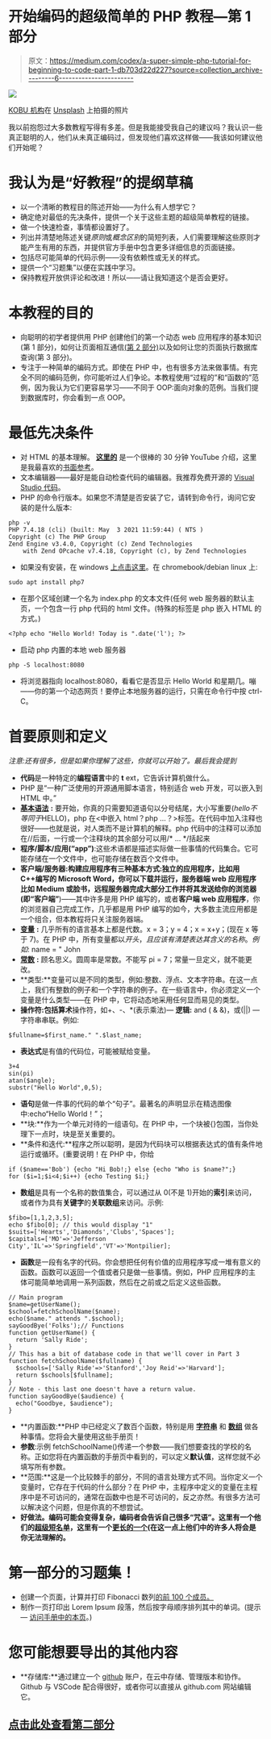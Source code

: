 # 开始编码的超级简单的 PHP 教程—第 1 部分

> 原文：<https://medium.com/codex/a-super-simple-php-tutorial-for-beginning-to-code-part-1-db703d22d227?source=collection_archive---------6----------------------->

![](img/cca94fbb159bcdceb421976595b29054.png)

[KOBU 机构](https://unsplash.com/@kobuagency?utm_source=unsplash&utm_medium=referral&utm_content=creditCopyText)在 [Unsplash](https://unsplash.com/s/photos/coding-in-php?utm_source=unsplash&utm_medium=referral&utm_content=creditCopyText) 上拍摄的照片

我以前抱怨过大多数教程写得有多差。但是我能接受我自己的建议吗？我认识一些真正聪明的人，他们从未真正编码过，但发现他们喜欢这样做——我该如何建议他们开始呢？

# 我认为是“好教程”的提纲草稿

*   以一个清晰的教程目的陈述开始——为什么有人想学它？
*   确定绝对最低的先决条件，提供一个关于这些主题的超级简单教程的链接。
*   做一个快速检查，事情都设置好了。
*   列出并清楚地陈述关键*原则*或*概念区别*的简短列表，人们需要理解这些原则才能产生有用的东西，并提供官方手册中包含更多详细信息的页面链接。
*   包括尽可能简单的代码示例——没有依赖性或无关的样式。
*   提供一个“习题集”以便在实践中学习。
*   保持教程开放供评论和改进！所以——请让我知道这个是否会更好。

# 本教程的目的

*   向聪明的初学者提供用 PHP 创建他们的第一个动态 web 应用程序的基本知识(第 1 部分)，如何让页面相互通信[(第 2 部分)](https://johncoonrod.medium.com/a-super-simple-php-tutorial-for-beginning-to-code-part-2-13dbdcc121f2)以及如何让您的页面执行数据库查询(第 3 部分)。
*   专注于一种简单的编码方式。即使在 PHP 中，也有很多方法来做事情。有完全不同的编码范例，你可能听过人们争论。本教程使用“过程的”和“函数的”范例，因为我认为它们更容易学习——不同于 OOP:面向对象的范例。当我们提到数据库时，你会看到一点 OOP。

# 最低先决条件

*   对 HTML 的基本理解。 [**这里的**](https://www.youtube.com/watch?v=PlxWf493en4) 是一个很棒的 30 分钟 YouTube 介绍，这里是我最喜欢的[书面参考](https://www.w3schools.com/html/default.asp)。
*   文本编辑器——最好是能自动检查代码的编辑器。我推荐免费开源的 [Visual Studio 代码](https://code.visualstudio.com/)。
*   PHP 的命令行版本。如果您不清楚是否安装了它，请转到命令行，询问它安装的是什么版本:

```
php -v
PHP 7.4.18 (cli) (built: May  3 2021 11:59:44) ( NTS )
Copyright (c) The PHP Group
Zend Engine v3.4.0, Copyright (c) Zend Technologies
    with Zend OPcache v7.4.18, Copyright (c), by Zend Technologies
```

*   如果没有安装，在 windows [上点击这里](https://windows.php.net/download/)。在 chromebook/debian linux 上:

```
sudo apt install php7
```

*   在那个区域创建一个名为 index.php 的文本文件(任何 web 服务器的默认主页，一个包含一行 php 代码的 html 文件。(特殊的标签是 php 嵌入 HTML 的方式。)

```
<?php echo "Hello World! Today is ".date('l'); ?>
```

*   启动 php 内置的本地 web 服务器

```
php -S localhost:8080
```

*   将浏览器指向 localhost:8080，看看它是否显示 Hello World 和星期几。嘣——你的第一个动态网页！要停止本地服务器的运行，只需在命令行中按 ctrl-C。

# 首要原则和定义

*注意:还有很多，但是如果你理解了这些，你就可以开始了。最后我会提到*

*   **代码**是一种特定的**编程语言**中的 **t** ext，它告诉计算机做什么。
*   PHP 是“一种广泛使用的开源通用脚本语言，特别适合 web 开发，可以嵌入到 HTML 中。”
*   [**基本语法**](https://www.php.net/manual/en/language.basic-syntax.php) **:** 要开始，你真的只需要知道语句以分号结尾，大小写重要($hello 不等同于$HELLO)，php 在<中嵌入 html？php …？>标签。在代码中加入注释也很好——也就是说，对人类而不是计算机的解释。php 代码中的注释可以添加在//后面，一行或一个注释块的其余部分可以用/* … */括起来
*   **程序/脚本/应用(“app”)**:这些术语都是描述实际做一些事情的代码集合。它可能存储在一个文件中，也可能存储在数百个文件中。
*   **客户端/服务器:**构建应用程序有三种基本方式:**独立的**应用程序，比如用 C++编写的 Microsoft Word，你可以下载并运行，**服务器端 web 应用程序**比如 Medium 或脸书，远程服务器完成大部分工作并将其发送给你的浏览器(即**“客户端”**)——其中许多是用 PHP 编写的，或者**客户端 web 应用程序**，你的浏览器自己完成工作，几乎都是用 PHP 编写的如今，大多数主流应用都是一个组合，但本教程将只关注服务器端。
*   [**变量**](https://www.php.net/manual/en/language.variables.basics.php) **:** 几乎所有的语言基本上都是代数。x = 3；y = 4；x = x+y；(现在 x 等于 7)。在 PHP 中，所有变量都以$开头，且应该有清楚表达其含义的名称。例如:$ name = " John
*   [**常数**](https://www.php.net/manual/en/language.constants.php) **:** 顾名思义。圆周率是常数。不能写 pi = 7；常量一旦定义，就不能更改。
*   **类型:**变量可以是不同的类型，例如:整数、浮点、文本字符串。在这一点上，我们有整数的例子和一个字符串的例子。在一些语言中，你必须定义一个变量是什么类型——在 PHP 中，它将动态地采用任何显而易见的类型。
*   **操作符:**包括**算术**操作符，如+、-、*(表示乘法)— **逻辑:** and ( & &)，或(||) —字符串串联。例如:

```
$fullname=$first_name." ".$last_name;
```

*   **表达式**是有值的代码位，可能被赋给变量。

```
3+4 
sin(pi)
atan($angle);
substr("Hello World",0,5);
```

*   **语句**是做一件事的代码的单个“句子”。最著名的声明显示在精选图像中:echo“Hello World！”；
*   **块:**作为一个单元对待的一组语句。在 PHP 中，一个块被{}包围，当你处理下一点时，块是至关重要的。
*   **条件和迭代:**程序之所以聪明，是因为代码块可以根据表达式的值有条件地运行或循环。(重要说明！在 PHP 中，你给

```
if ($name=='Bob') {echo "Hi Bob!;} else {echo "Who is $name?";}
for ($i=1;$i<4;$i++) {echo Testing $i;} 
```

*   **数组**是具有一个名称的数值集合，可以通过从 0(不是 1)开始的**索引**来访问，或者作为具有**关键字**的**关联数组**来访问。示例:

```
$fibo=[1,1,2,3,5];
echo $fibo[0]; // this would display "1"
$suits=['Hearts','Diamonds','Clubs','Spaces'];
$capitals=['MO'=>'Jefferson City','IL'=>'Springfield','VT'=>'Montpilier];
```

*   **函数**是一段有名字的代码。你会想把任何有价值的应用程序写成一堆有意义的函数。函数可以返回一个值或者只是做一些事情。例如，PHP 应用程序的主体可能简单地调用一系列函数，然后在之前或之后定义这些函数。

```
// Main program
$name=getUserName();
$school=fetchSchoolName($name);
echo($name." attends ".$school);
sayGoodBye('Folks');// Functions
function getUserName() {
  return 'Sally Ride';
}
// This has a bit of database code in that we'll cover in Part 3
function fetchSchoolName($fullname) {
  $schools=['Sally Ride'=>'Stanford','Joy Reid'=>'Harvard'];
  return $schools[$fullname];
}
// Note - this last one doesn't have a return value.
function sayGoodBye($audience) {
  echo("Goodbye, $audience");
}
```

*   **内置函数:**PHP 中已经定义了数百个函数，特别是用 [**字符串**](https://www.php.net/manual/en/ref.strings.php) 和 [**数组**](https://www.php.net/manual/en/ref.array.php) 做各种事情。您将会大量使用这些手册页！
*   **参数**:示例 fetchSchoolName()传递一个参数——我们想要查找的学校的名称。正如您将在内置函数的手册页中看到的，可以定义**默认值**，这样您就不必填写所有参数。
*   **范围:**这是一个比较棘手的部分，不同的语言处理方式不同。当你定义一个变量时，它存在于代码的什么部分？在 PHP 中，主程序中定义的变量在主程序中是不可访问的，通常在函数中也是不可访问的，反之亦然。有很多方法可以解决这个问题，但是你真的不想尝试。
*   **好做法。编码可能会变得复杂，编码者会告诉自己很多“咒语”。这里有一个他们的[超级短名单](https://betterprogramming.pub/kiss-dry-and-code-principles-every-developer-should-follow-b77d89f51d74)，这里有一个[更长的一个](/swlh/the-must-know-clean-code-principles-1371a14a2e75)(在这一点上他们中的许多人将会是你无法理解的。**

# 第一部分的习题集！

*   创建一个页面，计算并打印 Fibonacci 数列[的前 100 个成员。](https://en.wikipedia.org/wiki/Fibonacci_number)
*   制作一页打印出 Lorem Ipsum 段落，然后按字母顺序排列其中的单词。(提示— [访问手册中的本页](https://www.php.net/manual/en/ref.strings.php)。)

# 您可能想要导出的其他内容

*   **存储库:**通过建立一个 [github](https://github.com) 账户，在云中存储、管理版本和协作。Github 与 VSCode 配合得很好，或者你可以直接从 github.com 网站编辑它。

## [点击此处查看第二部分](https://johncoonrod.medium.com/a-super-simple-php-tutorial-for-beginning-to-code-part-2-13dbdcc121f2)